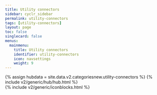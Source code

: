 ```yaml
---
title: Utility connectors
sidebar: cyclr_sidebar
permalink: utility-connectors
tags: [utility-connectors]
layout: page
toc: false
singlecard: false
menus:
  mainmenu:
    title: Utility connectors
    identifier: utility-connectors
    icon: navsettings
    weight: 9
---
```

{% assign hubdata = site.data.v2.categoriesnew.utility-connectors %}
{% include v2/generic/hub/hub.html %}	
{% include v2/generic/iconblocks.html %}	